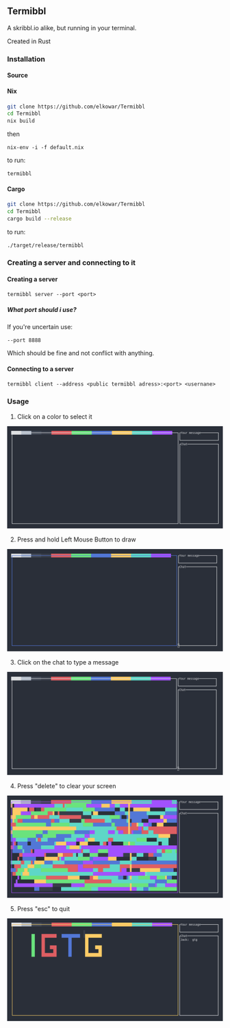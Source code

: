 ## Termibbl

A skribbl.io alike, but running in your terminal.

Created in Rust

### Installation

#### Source

#### Nix
```sh
git clone https://github.com/elkowar/Termibbl
cd Termibbl
nix build
```
then
```
nix-env -i -f default.nix
```
to run:
```
termibbl
```
#### Cargo

```sh
git clone https://github.com/elkowar/Termibbl
cd Termibbl
cargo build --release
```
to run:
```
./target/release/termibbl
```
### Creating a server and connecting to it

#### Creating a server
```
termibbl server --port <port>
```
##### What port should i use?
If you're uncertain use:
```
--port 8888
```
Which should be fine and not conflict with anything.

#### Connecting to a server

```
termibbl client --address <public termibbl adress>:<port> <usernane>
```

### Usage

1. Click on a color to select it

![color](/images/color.gif)

2. Press and hold Left Mouse Button to draw

![draw](/images/draw.gif)

3. Click on the chat to type a message

![chat](/images/chat.gif)

4. Press "delete" to clear your screen

![delete](/images/delete.gif)

5. Press "esc" to quit

![exit](/images/exit.gif)
